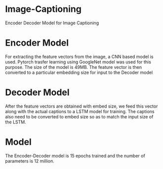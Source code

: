 # Image-Captioning
Encoder Decoder Model for Image Captioning

# Encoder Model
For extracting the feature vectors from the image, a CNN based model is used. Pytorch trasfer learning using GoogleNet model was used for this purpose. The size of the model is 49MB.
The feature vector is then converted to a particular embedding size for input to the Decoder model

# Decoder Model
After the feature vectors are obtained with embed size, we feed this vector along with the actual captions to a LSTM model for training. The captions also need to be converted to embed size so as to match the input size of the LSTM.

# Model
The Encoder-Decoder model is 15 epochs trained and the number of parameters is 12 million.